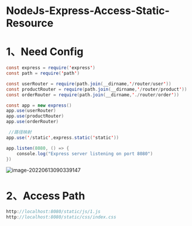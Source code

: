 # NodeJs-Express-Access-Static-Resource

# 1、Need Config

```java
const express = require('express')
const path = require('path')

const userRouter = require(path.join(__dirname,'/router/user'))
const productRouter = require(path.join(__dirname,'/router/product'))
const orderRouter = require(path.join(__dirname,'./router/order'))

const app = new express()
app.use(userRouter)
app.use(productRouter)
app.use(orderRouter)

 //路径映射
app.use('/static',express.static('static'))

app.listen(8080, () => {
    console.log("Express server listening on port 8080")
})

```



![image-20220613090339147](C:/Users/Administrator.DESKTOP-E0KTJ20/AppData/Roaming/Typora/typora-user-images/image-20220613090339147.png)

# 2、Access Path

```javascript
http://localhost:8080/static/js/1.js
http://localhost:8080/static/css/index.css
```



